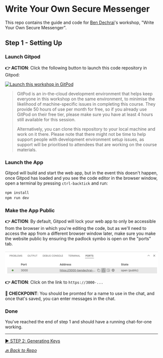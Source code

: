 # Write Your Own Secure Messenger

This repo contains the guide and code for [Ben Dechrai][ben-twitter]'s workshop, "Write Your Own Secure Messenger".

## Step 1 - Setting Up

### Launch Gitpod

**👉 ACTION**: Click the following button to launch this code repository in Gitpod:

[![Launch this workshop in GitPod](https://img.shields.io/badge/Launch_This_Repository-Gitpod-orange?logo=gitpod&style=for-the-badge)](https://gitpod.io/#https://github.com/bendechrai/workshop-secure-messenger)

> GitPod is an in-the-cloud development environment that helps keep everyone in this workshop on the same environment, to minimise the likelihood of machine-specific issues in completing this course. They provide 50 hours of use per month for free, so if you already use GitPod on their free tier, please make sure you have at least 4 hours still available for this session.
>
> Alternatively, you can clone this repository to your local machine and work on it there. Please note that there might not be time to help support people with development environment setup issues, as support will be prioritised to attendees that are working on the course materials.

### Launch the App

Gitpod will build and start the web app, but in the event this doesn't happen, once Gitpod has loaded and you see the code editor in the browser window, open a terminal by pressing `ctrl-backtick` and run:

```bash
npm install
npm run dev
```

### Make the App Public

**👉 ACTION**: By default, Gitpod will lock your web app to only be accessible from the browser in which you're editing the code, but as we'll need to access the app from a different browser window later, make sure you make the website public by ensuring the padlock symbo is open on the "ports" tab.

![Make Public](./readme-images/ports-tab.png)

**👉 ACTION**: Click on the link to `https://3000-...`

**🧪 CHECKPOINT**: You should be promted for a name to use in the chat, and once that's saved, you can enter messages in the chat.

### Done

You've reached the end of step 1 and should have a running chat-for-one working.

---

[▶️ STEP 2: Generating Keys](./STEP-2-GENERATING-KEYS.md)

_[🔙 Back to Repo](./README.md)_

[ben-twitter]: https://twitter.com/bendechrai
